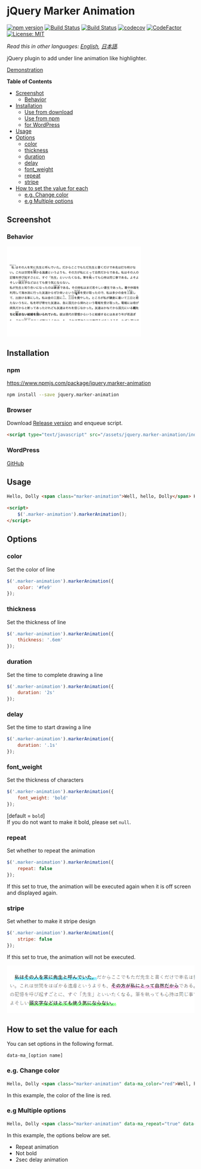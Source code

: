 # jQuery Marker Animation

[![npm version](https://badge.fury.io/js/jquery.marker-animation.svg)](https://badge.fury.io/js/jquery.marker-animation)
[![Build Status](https://github.com/technote-space/jquery.marker-animation/workflows/Build/badge.svg)](https://github.com/technote-space/jquery.marker-animation/actions)
[![Build Status](https://travis-ci.com/technote-space/jquery.marker-animation.svg?branch=master)](https://travis-ci.com/technote-space/jquery.marker-animation)
[![codecov](https://codecov.io/gh/technote-space/jquery.marker-animation/branch/master/graph/badge.svg)](https://codecov.io/gh/technote-space/jquery.marker-animation)
[![CodeFactor](https://www.codefactor.io/repository/github/technote-space/jquery.marker-animation/badge)](https://www.codefactor.io/repository/github/technote-space/jquery.marker-animation)
[![License: MIT](https://img.shields.io/badge/License-MIT-blue.svg)](https://github.com/technote-space/jquery.marker-animation/blob/master/LICENSE)

*Read this in other languages: [English](README.md), [日本語](README.ja.md).*

jQuery plugin to add under line animation like highlighter.

[Demonstration](https://technote-space.github.io/jquery.marker-animation/)

<!-- START doctoc generated TOC please keep comment here to allow auto update -->
<!-- DON'T EDIT THIS SECTION, INSTEAD RE-RUN doctoc TO UPDATE -->
**Table of Contents**

- [Screenshot](#screenshot)
  - [Behavior](#behavior)
- [Installation](#installation)
  - [Use from download](#use-from-download)
  - [Use from npm](#use-from-npm)
  - [for WordPress](#for-wordpress)
- [Usage](#usage)
- [Options](#options)
  - [color](#color)
  - [thickness](#thickness)
  - [duration](#duration)
  - [delay](#delay)
  - [font_weight](#font_weight)
  - [repeat](#repeat)
  - [stripe](#stripe)
- [How to set the value for each](#how-to-set-the-value-for-each)
  - [e.g. Change color](#eg-change-color)
  - [e.g Multiple options](#eg-multiple-options)

<!-- END doctoc generated TOC please keep comment here to allow auto update -->

## Screenshot
### Behavior
![Behavior](https://raw.githubusercontent.com/technote-space/jquery.marker-animation/images/marker-animation.gif)

## Installation
### npm
https://www.npmjs.com/package/jquery.marker-animation

```bash
npm install --save jquery.marker-animation
```

### Browser
Download [Release version](https://github.com/technote-space/jquery.marker-animation/releases/latest/download/index.js) and enqueue script.
```html
<script type="text/javascript" src="/assets/jquery.marker-animation/index.js"></script>
```

### WordPress
[GitHub](https://github.com/technote-space/marker-animation)

## Usage
```html
Hello, Dolly <span class="marker-animation">Well, hello, Dolly</span> Hello, Dolly
```

```html
<script>
    $('.marker-animation').markerAnimation();
</script>
```

## Options
### color
Set the color of line
```javascript
$('.marker-animation').markerAnimation({
    color: '#fe9'
});
```
### thickness
Set the thickness of line
```javascript
$('.marker-animation').markerAnimation({
    thickness: '.6em'
});
```
### duration
Set the time to complete drawing a line
```javascript
$('.marker-animation').markerAnimation({
    duration: '2s'
});
```
### delay
Set the time to start drawing a line
```javascript
$('.marker-animation').markerAnimation({
    duration: '.1s'
});
```
### font_weight
Set the thickness of characters
```javascript
$('.marker-animation').markerAnimation({
    font_weight: 'bold'
});
```
\[default = `bold`]  
If you do not want to make it bold, please set `null`.
### repeat
Set whether to repeat the animation
```javascript
$('.marker-animation').markerAnimation({
    repeat: false
});
```
If this set to true, the animation will be executed again when it is off screen and displayed again.
### stripe
Set whether to make it stripe design
```javascript
$('.marker-animation').markerAnimation({
    stripe: false
});
```
If this set to true, the animation will not be executed.

![stripe](https://raw.githubusercontent.com/technote-space/jquery.marker-animation/images/stripe.png)

## How to set the value for each
You can set options in the following format.   
```
data-ma_[option name]
```
### e.g. Change color
```html
Hello, Dolly <span class="marker-animation" data-ma_color="red">Well, hello, Dolly</span> Hello, Dolly
```
In this example, the color of the line is red.
### e.g Multiple options
```html
Hello, Dolly <span class="marker-animation" data-ma_repeat="true" data-ma_font_weight="null" data-ma_delay="2s">Well, hello, Dolly</span> Hello, Dolly
```
In this example, the options below are set.
* Repeat animation
* Not bold
* 2sec delay animation
